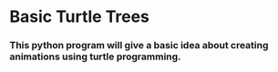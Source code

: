 # Basic Turtle Trees

### This python program will give a basic idea about creating animations using turtle programming.